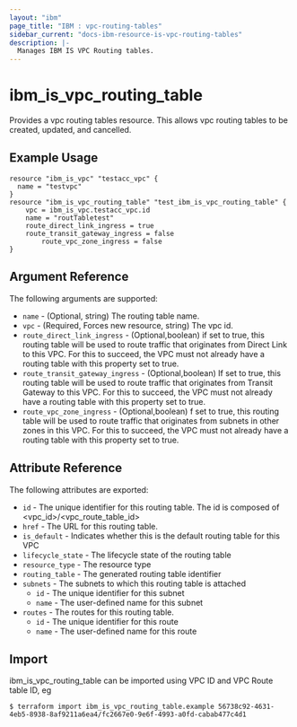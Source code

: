```yaml
---
layout: "ibm"
page_title: "IBM : vpc-routing-tables"
sidebar_current: "docs-ibm-resource-is-vpc-routing-tables"
description: |-
  Manages IBM IS VPC Routing tables.
---
```


# ibm\_is_vpc_routing_table

Provides a vpc routing tables resource. This allows vpc routing tables to be created, updated, and cancelled.


## Example Usage

```hcl
resource "ibm_is_vpc" "testacc_vpc" {
  name = "testvpc"
}
resource "ibm_is_vpc_routing_table" "test_ibm_is_vpc_routing_table" {
	vpc = ibm_is_vpc.testacc_vpc.id
	name = "routTabletest"
	route_direct_link_ingress = true
	route_transit_gateway_ingress = false
        route_vpc_zone_ingress = false
}

```

## Argument Reference

The following arguments are supported:

* `name` - (Optional, string) The routing table name.
* `vpc` - (Required, Forces new resource, string) The vpc id. 
* `route_direct_link_ingress` - (Optional,boolean) if set to true, this routing table will be used to route traffic that originates from Direct Link to this VPC. For this to succeed, the VPC must not already have a routing table with this property set to true.
* `route_transit_gateway_ingress` - (Optional,boolean) If set to true, this routing table will be used to route traffic that originates from Transit Gateway to this VPC. For this to succeed, the VPC must not already have a routing table with this property set to true.
* `route_vpc_zone_ingress` - (Optional,boolean) f set to true, this routing table will be used to route traffic that originates from subnets in other zones in this VPC. For this to succeed, the VPC must not already have a routing table with this property set to true.

## Attribute Reference

The following attributes are exported:

* `id` - The unique identifier for this routing table. The id is composed of \<vpc_id\>/\<vpc_route_table_id\>
* `href` - The URL for this routing table.
* `is_default` - Indicates whether this is the default routing table for this VPC
* `lifecycle_state` - The lifecycle state of the routing table
* `resource_type` - The resource type
* `routing_table` - The generated routing table identifier
* `subnets` - The subnets to which this routing table is attached
  * `id` - The unique identifier for this subnet
  * `name` - The user-defined name for this subnet
* `routes` - 	The routes for this routing table.
  * `id` - The unique identifier for this route
  * `name` - The user-defined name for this route


## Import

ibm_is_vpc_routing_table can be imported using VPC ID and VPC Route table ID, eg

```
$ terraform import ibm_is_vpc_routing_table.example 56738c92-4631-4eb5-8938-8af9211a6ea4/fc2667e0-9e6f-4993-a0fd-cabab477c4d1
```
